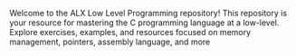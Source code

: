 Welcome to the ALX Low Level Programming repository!
This repository is your resource for mastering the C programming language at a low-level. 
Explore exercises, examples, and resources focused on memory management, pointers, assembly language, and more
